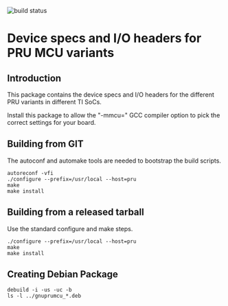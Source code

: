 ![build status](https://git.beagleboard.org/beagleboard/gnuprumcu/badges/master/pipeline.svg)

# Device specs and I/O headers for PRU MCU variants

## Introduction
This package contains the device specs and I/O headers for the different PRU variants in different TI SoCs.

Install this package to allow the "-mmcu=" GCC compiler option to pick the correct settings for your board.

## Building from GIT
The autoconf and automake tools are needed to bootstrap the build scripts.

	autoreconf -vfi
	./configure --prefix=/usr/local --host=pru
	make
	make install

## Building from a released tarball
Use the standard configure and make steps.

	./configure --prefix=/usr/local --host=pru
	make
	make install

## Creating Debian Package

	debuild -i -us -uc -b
	ls -l ../gnuprumcu_*.deb
